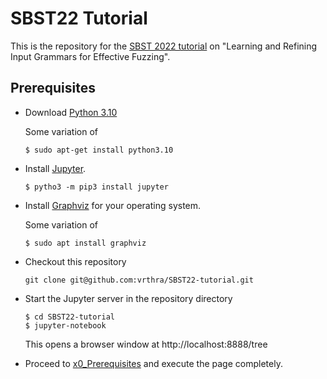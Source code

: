 # SBST22 Tutorial

This is the repository for the [SBST 2022 tutorial](https://sbst22.github.io/keynotes/) on "Learning and Refining Input Grammars for Effective Fuzzing".

## Prerequisites

- Download [Python 3.10](https://www.python.org/downloads/)
   
  Some variation of
  ```
  $ sudo apt-get install python3.10
  ```
- Install [Jupyter](https://jupyter.org/).
  ```
  $ pytho3 -m pip3 install jupyter
  ```
- Install [Graphviz](https://graphviz.org/download/) for your operating system.
  
  Some variation of
  ```
  $ sudo apt install graphviz
  ```
- Checkout this repository
  ```
  git clone git@github.com:vrthra/SBST22-tutorial.git
  ```
- Start the Jupyter server in the repository directory
  ```
  $ cd SBST22-tutorial
  $ jupyter-notebook
  ```
  This opens a browser window at http://localhost:8888/tree
- Proceed to [x0_Prerequisites](http://localhost:8888/notebooks/x0_0_Prerequisites.ipynb) and execute the page completely.

